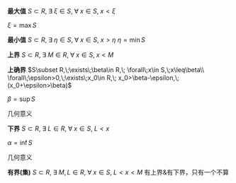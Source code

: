 **最大值**
$S\subset R,\;\exists\;\xi\in S,\;\forall\;x\in S,\;x<\xi$

$\xi=\max S$

**最小值**
$S\subset R,\;\exists\;\eta\in S,\; \forall\;x\in S,\;x>\eta$
$\eta=\min S$

**上界**
$S\subset R,\;\exists\;M\in R,\;\forall\;x\in S,\;x<M$

**上确界**
$S\subset R,\;\exists\;\beta\in R,\;
\forall\;x\in S,\;x\leq\beta\\
\forall\;\epsilon>0,\;\exists\;x_0\in R,\;
x_0>\beta-\epsilon,\;
(x_0+\epsilon>\beta)$

$\beta=\sup S$

几何意义

**下界**
$S\subset R,\;\exists\;L\in R,\;\forall\;x\in S,\;L<x$

$\alpha=\inf S$

几何意义

**有界(集)**
$S\subset R,\;\exists\;M,L\in R,\; \forall\;x\in S,\;L<x<M$
有上界&有下界，只有一个不算
